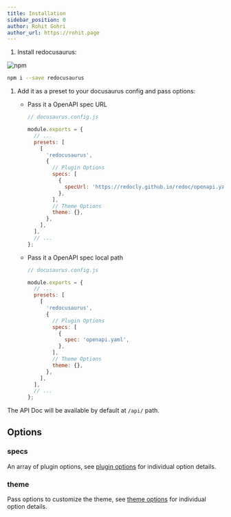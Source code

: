 ```yaml
---
title: Installation
sidebar_position: 0
author: Rohit Gohri
author_url: https://rohit.page
---
```


1. Install redocusaurus:

![npm](https://img.shields.io/npm/v/redocusaurus?style=flat-square)

```sh
npm i --save redocusaurus
```

1. Add it as a preset to your docusaurus config and pass options:

   - Pass it a OpenAPI spec URL

     ```js
     // docusaurus.config.js

     module.exports = {
       // ...
       presets: [
         [
           'redocusaurus',
           {
             // Plugin Options
             specs: [
               {
                 specUrl: 'https://redocly.github.io/redoc/openapi.yaml',
               },
             ],
             // Theme Options
             theme: {},
           },
         ],
       ],
       // ...
     };
     ```

   - Pass it a OpenAPI spec local path

     ```js
     // docusaurus.config.js

     module.exports = {
       // ...
       presets: [
         [
           'redocusaurus',
           {
             // Plugin Options
             specs: [
               {
                 spec: 'openapi.yaml',
               },
             ],
             // Theme Options
             theme: {},
           },
         ],
       ],
       // ...
     };
     ```

The API Doc will be available by default at `/api/` path.

## Options

### specs

An array of plugin options, see [plugin options](./plugin-options.md) for individual option details.

### theme

Pass options to customize the theme, see [theme options](./theme-options.md) for individual option details.
